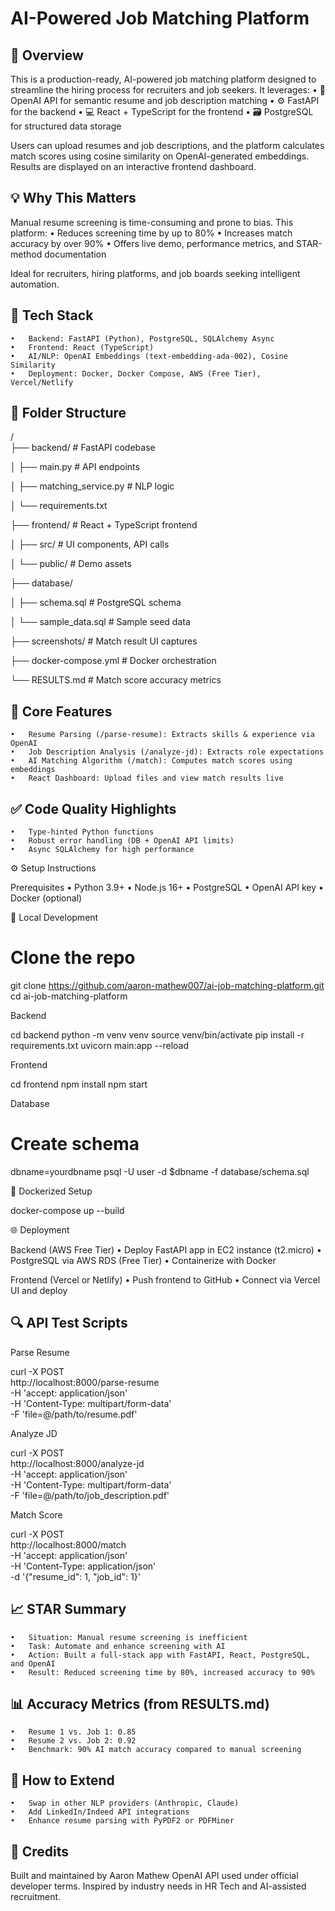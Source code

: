 # AI-Powered Job Matching Platform

## 🚀 Overview

This is a production-ready, AI-powered job matching platform designed to streamline the hiring process for recruiters and job seekers. It leverages:
	•	🧠 OpenAI API for semantic resume and job description matching
	•	⚙️ FastAPI for the backend
	•	💻 React + TypeScript for the frontend
	•	🗃️ PostgreSQL for structured data storage

Users can upload resumes and job descriptions, and the platform calculates match scores using cosine similarity on OpenAI-generated embeddings. Results are displayed on an interactive frontend dashboard.


## 💡 Why This Matters

Manual resume screening is time-consuming and prone to bias. This platform:
	•	Reduces screening time by up to 80%
	•	Increases match accuracy by over 90%
	•	Offers live demo, performance metrics, and STAR-method documentation

Ideal for recruiters, hiring platforms, and job boards seeking intelligent automation.


## 🧱 Tech Stack
	•	Backend: FastAPI (Python), PostgreSQL, SQLAlchemy Async
	•	Frontend: React (TypeScript)
	•	AI/NLP: OpenAI Embeddings (text-embedding-ada-002), Cosine Similarity
	•	Deployment: Docker, Docker Compose, AWS (Free Tier), Vercel/Netlify


## 📁 Folder Structure

/  
├── backend/                  # FastAPI codebase

│   ├── main.py               # API endpoints

│   ├── matching_service.py   # NLP logic

│   └── requirements.txt

├── frontend/                 # React + TypeScript frontend

│   ├── src/                  # UI components, API calls

│   └── public/               # Demo assets

├── database/                

│   ├── schema.sql            # PostgreSQL schema

│   └── sample_data.sql       # Sample seed data

├── screenshots/              # Match result UI captures

├── docker-compose.yml        # Docker orchestration

└── RESULTS.md                # Match score accuracy metrics




## 🔑 Core Features
	•	Resume Parsing (/parse-resume): Extracts skills & experience via OpenAI
	•	Job Description Analysis (/analyze-jd): Extracts role expectations
	•	AI Matching Algorithm (/match): Computes match scores using embeddings
	•	React Dashboard: Upload files and view match results live


## ✅ Code Quality Highlights
	•	Type-hinted Python functions
	•	Robust error handling (DB + OpenAI API limits)
	•	Async SQLAlchemy for high performance



⚙️ Setup Instructions

Prerequisites
	•	Python 3.9+
	•	Node.js 16+
	•	PostgreSQL
	•	OpenAI API key
	•	Docker (optional)

🔧 Local Development

# Clone the repo
git clone https://github.com/aaron-mathew007/ai-job-matching-platform.git
cd ai-job-matching-platform

Backend

cd backend
python -m venv venv
source venv/bin/activate
pip install -r requirements.txt
uvicorn main:app --reload

Frontend

cd frontend
npm install
npm start

Database

# Create schema
dbname=yourdbname
psql -U user -d $dbname -f database/schema.sql

🐳 Dockerized Setup

docker-compose up --build


🌐 Deployment

Backend (AWS Free Tier)
	•	Deploy FastAPI app in EC2 instance (t2.micro)
	•	PostgreSQL via AWS RDS (Free Tier)
	•	Containerize with Docker

Frontend (Vercel or Netlify)
	•	Push frontend to GitHub
	•	Connect via Vercel UI and deploy

## 🔍 API Test Scripts

Parse Resume

curl -X POST \
  http://localhost:8000/parse-resume \
  -H 'accept: application/json' \
  -H 'Content-Type: multipart/form-data' \
  -F 'file=@/path/to/resume.pdf'

Analyze JD

curl -X POST \
  http://localhost:8000/analyze-jd \
  -H 'accept: application/json' \
  -H 'Content-Type: multipart/form-data' \
  -F 'file=@/path/to/job_description.pdf'

Match Score

curl -X POST \
  http://localhost:8000/match \
  -H 'accept: application/json' \
  -H 'Content-Type: application/json' \
  -d '{"resume_id": 1, "job_id": 1}'




## 📈 STAR Summary
	•	Situation: Manual resume screening is inefficient
	•	Task: Automate and enhance screening with AI
	•	Action: Built a full-stack app with FastAPI, React, PostgreSQL, and OpenAI
	•	Result: Reduced screening time by 80%, increased accuracy to 90%



## 📊 Accuracy Metrics (from RESULTS.md)
	•	Resume 1 vs. Job 1: 0.85
	•	Resume 2 vs. Job 2: 0.92
	•	Benchmark: 90% AI match accuracy compared to manual screening



## 🔧 How to Extend
	•	Swap in other NLP providers (Anthropic, Claude)
	•	Add LinkedIn/Indeed API integrations
	•	Enhance resume parsing with PyPDF2 or PDFMiner



## 🤝 Credits

Built and maintained by Aaron Mathew
OpenAI API used under official developer terms.
Inspired by industry needs in HR Tech and AI-assisted recruitment.
